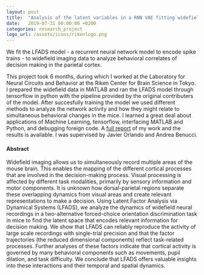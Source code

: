 ```yaml
---
layout: post
title:  "Analysis of the latent variables in a RNN VAE fitting widefield data in a visual two-choice decision task"
date:   2019-07-31 00:00:00 +0200
categories: research_project
logo_url: /assets/icons/rikenlogo.png
---
```

We fit the LFADS model - a recurrent neural network model to encode spike trains - to widefield imaging data to analyze behavioral correlates of decision making in the parietal cortex. 

This project took 6 months, during which I worked at the Laboratory for Neural Circuits and Behavior at the Riken Center for Brain Science in Tokyo. I prepared the widefield data in MATLAB and ran the LFADS model through tensorflow in python with the pipeline provided by the original contributers of the model. After succesfully training the model we used different methods to analyze the network activity and how they might relate to simultaneous behavioral changes in the mice. I learned a great deal about applications of Machine Learning, tensorflow, interfacing MATLAB and Python, and debugging foreign code. A [full report](/assets/reports/MasterProject2Grzelkowski.pdf) of my work and the results is available. I was supervised by Javier Orlando and Andrea Benucci. 

#### Abstract
Widefield imaging allows us to simultaneously record multiple areas of the mouse brain. This enables the mapping of the different cortical processes that are involved in the decision-making process. Visual processing is affected by different task modalities, primarily by sensory information and motor components. It is unknown how dorsal-parietal regions separate these overlapping dynamics from visual areas and create relevant representations to make a decision. Using Latent Factor Analysis via Dynamical Systems (LFADS), we analyze the dynamics of widefield neural recordings in a two-alternative forced-choice orientation discrimination task in mice to find the latent space that encodes relevant information for decision making. We show that LFADS can reliably reproduce the activity of large scale recordings with single-trial precision and that the factor trajectories (the reduced dimensional components) reflect task-related processes. Further analyses of these factors indicate that cortical activity is governed by many behavioral components such as movements, pupil dilation, and task difficulty. We conclude that LFADS offers valuable insights into these interactions and their temporal and spatial dynamics.
